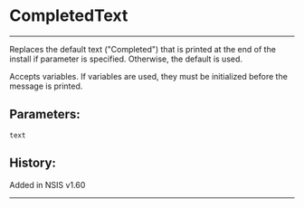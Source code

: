 # CompletedText

---

Replaces the default text ("Completed") that is printed at the end of the install if parameter is specified. Otherwise, the default is used.

Accepts variables. If variables are used, they must be initialized before the message is printed.

## Parameters:

    text

## History:

Added in NSIS v1.60

---

